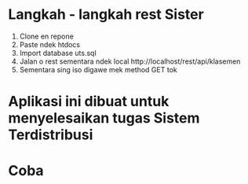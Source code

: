 # Langkah - langkah rest Sister
1. Clone en repone
2. Paste ndek htdocs
3. Import database uts.sql
4. Jalan o rest sementara ndek local http://localhost/rest/api/klasemen
5. Sementara sing iso digawe mek method GET tok

# Aplikasi ini dibuat untuk menyelesaikan tugas Sistem Terdistribusi
# Coba
